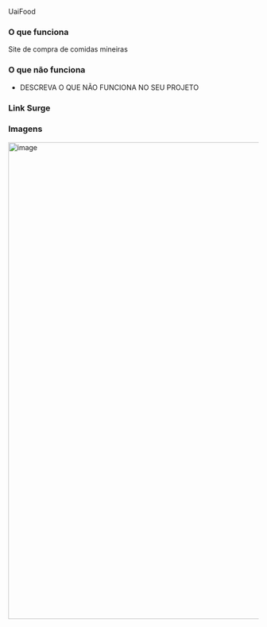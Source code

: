 UaiFood

### O que funciona
Site de compra de comidas mineiras

### O que não funciona
- DESCREVA O QUE NÃO FUNCIONA NO SEU PROJETO

### Link Surge 


### Imagens

<img width="960" alt="image" src="https://user-images.githubusercontent.com/93896739/181100425-561418d9-e88a-4b35-bd93-337f0d7c249a.png">




